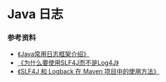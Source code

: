 # Java 日志

### 参考资料

+ [《Java常用日志框架介绍》](https://www.cnblogs.com/chenhongliang/p/5312517.html)
+ [《为什么要使用SLF4J而不是Log4J》](http://www.importnew.com/7450.html)
+ [《SLF4J 和 Logback 在 Maven 项目中的使用方法》](http://blog.csdn.net/llmmll08/article/details/70217120)

